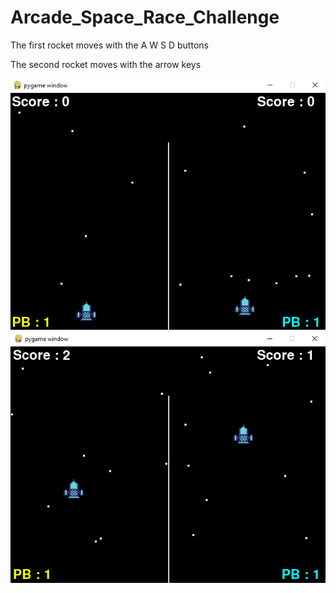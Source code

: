 # Arcade_Space_Race_Challenge

The first rocket moves with the A W S D buttons

The second rocket moves with the arrow keys

![alt text](https://github.com/YasserElj/Arcade_Space_Race_Challenge/blob/9ef26bd5db833895d8cfc345f65f21d588bccf56/images/screenshots/3.PNG)
![alt text](https://github.com/YasserElj/Arcade_Space_Race_Challenge/blob/9ef26bd5db833895d8cfc345f65f21d588bccf56/images/screenshots/4.PNG)
